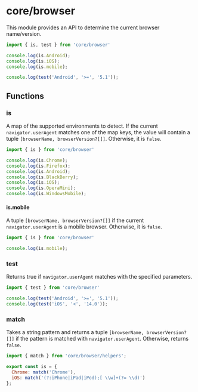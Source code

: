 # core/browser

This module provides an API to determine the current browser name/version.

```js
import { is, test } from 'core/browser'

console.log(is.Android);
console.log(is.iOS);
console.log(is.mobile);

console.log(test('Android', '>=', '5.1'));
```

## Functions

### is

A map of the supported environments to detect. If the current `navigator.userAgent` matches one of the map keys,
the value will contain a tuple `[browserName, browserVersion?[]]`. Otherwise, it is `false`.

```js
import { is } from 'core/browser'

console.log(is.Chrome);
console.log(is.Firefox);
console.log(is.Android);
console.log(is.BlackBerry);
console.log(is.iOS);
console.log(is.OperaMini);
console.log(is.WindowsMobile);
```

#### is.mobile

A tuple `[browserName, browserVersion?[]]` if the current `navigator.userAgent` is a mobile browser.
Otherwise, it is `false`.

```js
import { is } from 'core/browser'

console.log(is.mobile);
```

### test

Returns true if `navigator.userAgent` matches with the specified parameters.

```js
import { test } from 'core/browser'

console.log(test('Android', '>=', '5.1'));
console.log(test('iOS', '<', '14.0'));
```

### match

Takes a string pattern and returns a tuple `[browserName, browserVersion?[]]` if the pattern is matched with `navigator.userAgent`.
Otherwise, returns `false`.

```js
import { match } from 'core/browser/helpers';

export const is = {
  Chrome: match('Chrome'),
  iOS: match('(?:iPhone|iPad|iPod);[ \\w]+(?= \\d)')
};
```
